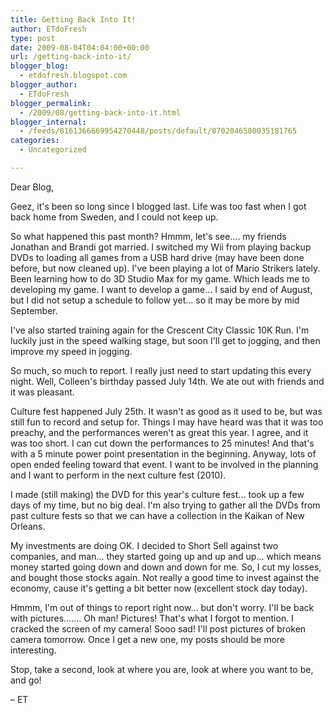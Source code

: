 ```yaml
---
title: Getting Back Into It!
author: ETdoFresh
type: post
date: 2009-08-04T04:04:00+00:00
url: /getting-back-into-it/
blogger_blog:
  - etdofresh.blogspot.com
blogger_author:
  - ETdoFresh
blogger_permalink:
  - /2009/08/getting-back-into-it.html
blogger_internal:
  - /feeds/8161366669954270448/posts/default/8702046580035181765
categories:
  - Uncategorized

---
```

Dear Blog,

Geez, it's been so long since I blogged last. Life was too fast when I got back home from Sweden, and I could not keep up.

So what happened this past month? Hmmm, let's see.... my friends Jonathan and Brandi got married. I switched my Wii from playing backup DVDs to loading all games from a USB hard drive (may have been done before, but now cleaned up). I've been playing a lot of Mario Strikers lately. Been learning how to do 3D Studio Max for my game. Which leads me to developing my game. I want to develop a game... I said by end of August, but I did not setup a schedule to follow yet... so it may be more by mid September.

I've also started training again for the Crescent City Classic 10K Run. I'm luckily just in the speed walking stage, but soon I'll get to jogging, and then improve my speed in jogging.

So much, so much to report. I really just need to start updating this every night. Well, Colleen's birthday passed July 14th. We ate out with friends and it was pleasant.

Culture fest happened July 25th. It wasn't as good as it used to be, but was still fun to record and setup for. Things I may have heard was that it was too preachy, and the performances weren't as great this year. I agree, and it was too short. I can cut down the performances to 25 minutes! And that's with a 5 minute power point presentation in the beginning. Anyway, lots of open ended feeling toward that event. I want to be involved in the planning and I want to perform in the next culture fest (2010).

I made (still making) the DVD for this year's culture fest... took up a few days of my time, but no big deal. I'm also trying to gather all the DVDs from past culture fests so that we can have a collection in the Kaikan of New Orleans.

My investments are doing OK. I decided to Short Sell against two companies, and man... they started going up and up and up... which means money started going down and down and down for me. So, I cut my losses, and bought those stocks again. Not really a good time to invest against the economy, cause it's getting a bit better now (excellent stock day today).

Hmmm, I'm out of things to report right now... but don't worry. I'll be back with pictures....... Oh man! Pictures! That's what I forgot to mention. I cracked the screen of my camera! Sooo sad! I'll post pictures of broken camera tomorrow. Once I get a new one, my posts should be more interesting.

Stop, take a second, look at where you are, look at where you want to be, and go!

– ET